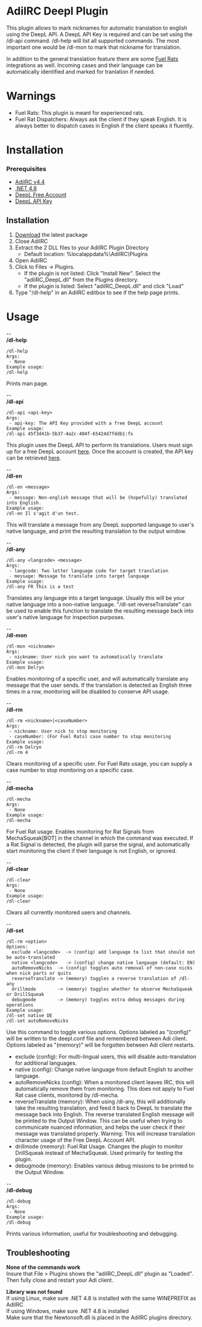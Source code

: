 # AdiIRC Deepl Plugin

This plugin allows to mark nicknames for automatic translation to english using the DeepL API.
A DeepL API Key is required and can be set using the /dl-api command.
/dl-help will list all supported commands.
The most important one would be /dl-mon <nick> to mark that nickname for translation.

In addition to the general translation feature there are some [Fuel Rats](https://fuelrats.com) integrations as well.
Incoming cases and their language can be automatically identified and marked for tranlation if needed.

# Warnings

- Fuel Rats: This plugin is meant for experienced rats.
- Fuel Rat Dispatchers: Always ask the client if they speak English. It is always better to dispatch cases in English if the client speaks it fluently.

# Installation

### Prerequisites

 - [AdiIRC v4.4](https://adiirc.com/)
 - [.NET 4.8](https://dotnet.microsoft.com/en-us/download/dotnet-framework)
 - [DeepL Free Account](https://www.deepl.com/en/signup/?cta=checkout)
 - [DeepL API Key](https://www.deepl.com/your-account/summary)

## Installation

 1. [Download](https://github.com/velicaforiana/adiIRC_DeepL_plugin/tags) the latest package
 2. Close AdiIRC
 3. Extract the 2 DLL files to your AdiIRC Plugin Directory
    - Default location: %localappdata%\AdiIRC\Plugins
 4. Open AdiIRC
 5. Click to Files -> Plugins.
    - If the plugin is not listed: Click "Install New". Select the "adiIRC_DeepL.dll" from the Plugins directory.
    - If the plugin is listed: Select "adiIRC_DeepL.dll" and click "Load"
 6. Type "/dl-help" in an AdiIRC editbox to see if the help page prints.
   
# Usage

--  
**/dl-help**
```
/dl-help
Args:
 - None
Example usage:
/dl-help
```

Prints man page.

--  
**/dl-api**
```
/dl-api <api-key>
Args:
 - api-key: The API Key provided with a free DeepL account
Example usage:
/dl-api 45f3d41b-5b37-4a2c-404f-65424d7fddb1:fx
```

This plugin uses the DeepL API to perform its translations. Users must sign up for a free DeepL account [here](https://www.deepl.com/en/signup/?cta=checkout). Once the account is created, the API key can be retrieved [here](https://www.deepl.com/your-account/summary).

--  
**/dl-en**
```
/dl-en <message>
Args:
 - message: Non-english message that will be (hopefully) translated into English.
Example usage:
/dl-en Il s'agit d'un test.
```

This will translate a message from any DeepL supported language to user's native language, and print the resulting translation to the output window.

--  
**/dl-any**
```
/dl-any <langcode> <message>
Args:
 - langcode: Two letter language code for target translation
 - message: Message to translate into target language
Example usage:
/dl-any FR This is a test
```

Translates any language into a target language. Usually this will be your native language into a non-native language. "/dl-set reverseTranslate" can be used to enable this function to translate the resulting message back into user's native language for inspection purposes.

--  
**/dl-mon**
```
/dl-mon <nickname>
Args:
 - nickname: User nick you want to automatically translate
Example usage:
/dl-mon Delryn
```

Enables monitoring of a specific user, and will automatically translate any message that the user sends. If the translation is detected as English three times in a row, monitoring will be disabled to conserve API usage.

--  
**/dl-rm**
```
/dl-rm <nickname>|<caseNumber>
Args:
 - nickname: User nick to stop monitoring
 - caseNumber: (For Fuel Rats) case number to stop monitoring
Example usage:
/dl-rm Delryn
/dl-rm 4
```

Clears monitoring of a specific user. For Fuel Rats usage, you can supply a case number to stop monitoring on a specific case.

--  
**/dl-mecha**
```
/dl-mecha
Args:
 - None
Example usage:
/dl-mecha
```

For Fuel Rat usage. Enables monitoring for Rat Signals from MechaSqueak[BOT] in the channel in which the command was executed. If a Rat Signal is detected, the plugin will parse the signal, and automatically start monitoring the client if their language is not English, or ignored.

--  
**/dl-clear**
```
/dl-clear
Args:
 - None
Example usage:
/dl-clear
```

Clears all currently monitored users and channels.

--  
**/dl-set**
```
/dl-rm <option>
Options:
  exclude <langcode>  -> (config) add language to list that should not be auto-translated
  native <langcode>   -> (config) change native langauge (default: EN)
  autoRemoveNicks  -> (config) toggles auto removal of non-case nicks when nick parts or quits
  reverseTranslate -> (memory) toggles a reverse translation of /dl-any
  drillmode        -> (memory) toggles whether to observe MechaSqueak or DrillSqueak
  debugmode        -> (memory) toggles extra debug messages during operations
Example usage:
/dl-set native DE
/dl-set autoRemoveNicks
```

Use this command to toggle various options. Options labeled as "(config)" will be written to the deepl.conf file and remembered between Adi client. Options labeled as "(memory)" will be forgotten between Adi client restarts.

- exclude <langcode> (config): For multi-lingual users, this will disable auto-translation for additional languages.
- native <langcode> (config): Change native language from default English to another language.
- autoRemoveNicks (config): When a monitored client leaves IRC, this will automatically remove them from monitoring. This does not apply to Fuel Rat case clients, monitored by /dl-mecha.
- reverseTranslate (memory): When using /dl-any, this will additionally take the resulting translation, and feed it back to DeepL to translate the message back into English. The reverse translated English message will be printed to the Output Window. This can be useful when trying to communicate nuanced information, and helps the user check if their message was translated properly. Warning: This will increase translation character usage of the Free DeepL Account API.
- drillmode (memory): Fuel Rat Usage. Changes the plugin to monitor DrillSqueak instead of MechaSqueak. Used primarily for testing the plugin.
- debugmode (memory): Enables various debug missions to be printed to the Output Window.

--  
**/dl-debug**
```
/dl-debug
Args:
 - None
Example usage:
/dl-debug
```

Prints various information, useful for troubleshooting and debugging.

## Troubleshooting

**None of the commands work**  
Insure that File > Plugins shows the "adiIRC_DeepL.dll" plugin as "Loaded". Then fully close and restart your Adi client.

**Library was not found**  
If using Linux, make sure .NET 4.8 is installed with the same WINEPREFIX as AdiIRC  
If using Windows, make sure .NET 4.8 is installed  
Make sure that the Newtonsoft.dll is placed in the AdiIRC plugins directory.
